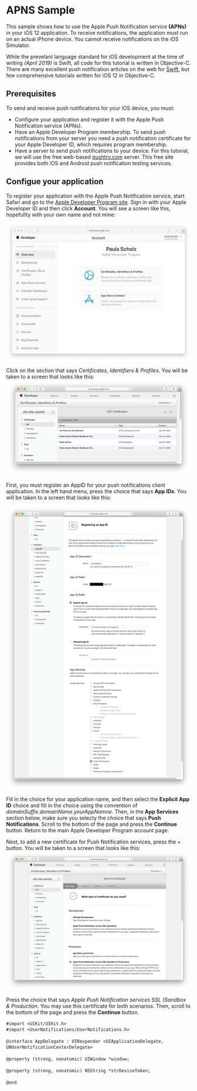 #  APNS Sample

This sample shows how to use the Apple Push Notification service **(APNs)** in your iOS 12 application. To receive notifications, the application must run on an actual iPhone device. You cannot receive notifications on the iOS Simulator.

While the prevelant language standard for iOS development at the time of writing *(April 2019)* is Swift, all code for this tutorial is written in Objective-C.  There are many excellent push notification articles on the web for [Swift](https://www.raywenderlich.com/8164-push-notifications-tutorial-getting-started "Push Notifications Tutorial: Getting Started"), but few comprehensive tutorials written for iOS 12 in Objective-C.

## Prerequisites

To send and receive push notifications for your iOS device, you must:

  * Configure your application and register it with the Apple Push Notification service (APNs).
  * Have an Apple Developer Program membership. To send push notifications from your server you need a push notification certificate for your Apple Developer ID, which requires program membership.
  * Have a server to send push notifications to your device. For this tutorial, we will use the free web-based [pushtry.com](http://pushtry.com "Pushtry notification testing server") server. This free site provides both iOS and Android push notification testing services.

## Configue your application

To register your application with the Apple Push Notification service, start Safari and go to the [Apple Developer Program site](https://developer.apple.com "Apple Developer Program website").  Sign in with your Apple Developer ID and then click **Account**. You will see a screen like this, hopefullty with your own name and not mine:

![Account Section](docimages/AppleDevProgamSite.png "Account Section")

Click on the section that says *Certificates, Identifiers & Profiles*.  You will be taken to a screen that looks like this:
![iOS Certificates](docimages/iOSCertificates.png "iOS Certificates")

First, you must register an AppID for your push notifications client application.  In the left hand menu, press the choice that says **App IDs**.  You will be taken to a screen that looks like this:

![Register App ID](docimages/RegisterAppID.png "Register App IDs")

Fill in the choice for your application name, and then select the **Explicit App ID** choice and fill in the choice using the convention of *domainSuffix.domainName.yourAppNamne*.  Then, in the **App Services** section below, make sure you selecty the choice that says **Push Notifications**. Scroll to the bottom of the page and press the **Continue** button.  Return to the main Apple Developer Program account page.

Next, to add a new certificate for Push Notification services, press the + button.  You will be taken to a screen that looks like this:
![add certificate](docimages/addCertificate_1.png "add certificate")

Press the choice that says *Apple Push Notification services SSL (Sandbox & Production*.  You may use this certificate for both scenarios.  Then, scroll to the bottom of the page and press the **Continue** button.

```objc
#import <UIKit/UIKit.h>
#import <UserNotifications/UserNotifications.h>

@interface AppDelegate : UIResponder <UIApplicationDelegate, UNUserNotificationCenterDelegate>

@property (strong, nonatomic) UIWindow *window;

@property (strong, nonatomic) NSString *strDeviceToken;

@end
```
